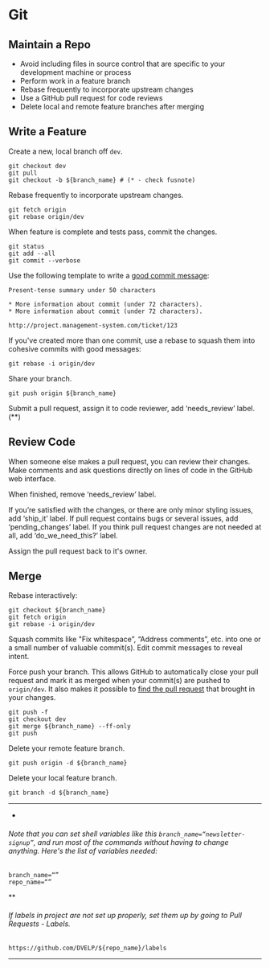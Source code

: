 # Git

## Maintain a Repo

* Avoid including files in source control that are specific to your development machine or process
* Perform work in a feature branch
* Rebase frequently to incorporate upstream changes
* Use a GitHub pull request for code reviews
* Delete local and remote feature branches after merging

## Write a Feature

Create a new, local branch off `dev`.

```
git checkout dev
git pull
git checkout -b ${branch_name} # (* - check fusnote)
```

Rebase frequently to incorporate upstream changes.

```
git fetch origin
git rebase origin/dev
```

When feature is complete and tests pass, commit the changes.

```
git status
git add --all
git commit --verbose
```

Use the following template to write a [good commit message]:

    Present-tense summary under 50 characters

    * More information about commit (under 72 characters).
    * More information about commit (under 72 characters).

    http://project.management-system.com/ticket/123

If you've created more than one commit, use a rebase to squash them into cohesive commits with good messages:

    git rebase -i origin/dev

Share your branch.

    git push origin ${branch_name}

Submit a pull request, assign it to code reviewer, add ‘needs_review’ label. (**)

[good commit message]: https://robots.thoughtbot.com/5-useful-tips-for-a-better-commit-message

## Review Code

When someone else makes a pull request, you can review their changes.
Make comments and ask questions directly on lines of code in the GitHub web interface.

When finished, remove ‘needs_review’ label.

If you’re satisfied with the changes, or there are only minor styling issues, add ‘ship_it’ label.
If pull request contains bugs or several issues, add ‘pending_changes’ label.
If you think pull request changes are not needed at all, add ‘do_we_need_this?’ label.

Assign the pull request back to it's owner.

## Merge

Rebase interactively:

```
git checkout ${branch_name}
git fetch origin
git rebase -i origin/dev
```
Squash commits like "Fix whitespace”, “Address comments”, etc. into one or a small number of valuable commit(s). Edit commit messages to reveal intent.

Force push your branch. This allows GitHub to automatically close your pull request and mark it as merged when your commit(s) are pushed to `origin/dev`. It also makes it possible to [find the pull request] that brought in your changes.

[find the pull request]: http://stackoverflow.com/a/17819027

```
git push -f
git checkout dev
git merge ${branch_name} --ff-only
git push
```

Delete your remote feature branch.

```
git push origin -d ${branch_name}
```

Delete your local feature branch.

```
git branch -d ${branch_name}
```

*****
*
###### Note that you can set shell variables like this `branch_name=“newsletter-signup”`, and run most of the commands without having to change anything. Here's the list of variables needed:

```
branch_name=“”
repo_name=“”
```

**
###### If labels in project are not set up properly, set them up by going to Pull Requests - Labels.
`https://github.com/DVELP/${repo_name}/labels`
*****
